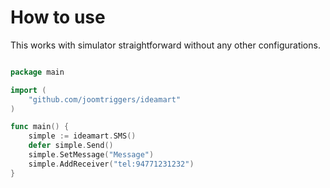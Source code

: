# How to use


This works with simulator straightforward without any other configurations.
```go

package main

import (
	"github.com/joomtriggers/ideamart"
)

func main() {
	simple := ideamart.SMS()
	defer simple.Send()
	simple.SetMessage("Message")
	simple.AddReceiver("tel:94771231232")
}


```
